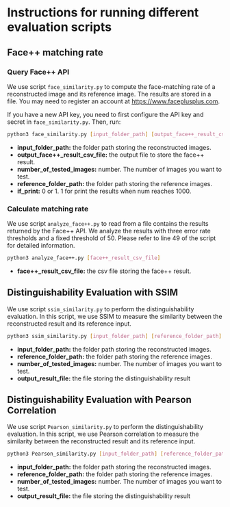 # Instructions for running different evaluation scripts

## Face++ matching rate
### Query Face++ API
We use script ```face_similarity.py``` to compute the face-matching rate of a reconstructed image and its reference image. 
The results are stored in a file.
You may need to register an account at https://www.faceplusplus.com.

If you have a new API key, you need to first configure the API key and secret in ```face_similarity.py```. Then, run:
```bash
python3 face_similarity.py [input_folder_path] [output_face++_result_csv_file] [number_of_tested_images] [reference_folder_path] [if_print]
```
- **input_folder_path:** the folder path storing the reconstructed images.
- **output_face++_result_csv_file:** the output file to store the face++ result.
- **number_of_tested_images:** number. The number of images you want to test.
- **reference_folder_path:** the folder path storing the reference images.
- **if_print:** 0 or 1. 1 for print the results when num reaches 1000.

### Calculate matching rate
We use script ```analyze_face++.py``` to read from a file contains the results returned by the Face++ API. We analyze the results with three error rate thresholds and a fixed threshold of 50. Please refer to line 49 of the script for detailed information. 

```bash
python3 analyze_face++.py [face++_result_csv_file]
```
- **face++_result_csv_file:** the csv file storing the face++ result.

## Distinguishability Evaluation with SSIM
We use script ```ssim_similarity.py``` to perform the distinguishability evaluation. In this script, we use SSIM to measure the similarity between the reconstructed result and its reference input.
```bash
python3 ssim_similarity.py [input_folder_path] [reference_folder_path] [number_of_tested_images] > [output_result_file]
```
- **input_folder_path:** the folder path storing the reconstructed images.
- **reference_folder_path:** the folder path storing the reference images.
- **number_of_tested_images:** number. The number of images you want to test.
- **output_result_file:** the file storing the distinguishability result


## Distinguishability Evaluation with Pearson Correlation
We use script ```Pearson_similarity.py``` to perform the distinguishability evaluation. In this script, we use Pearson correlation to measure the similarity between the reconstructed result and its reference input.
```bash
python3 Pearson_similarity.py [input_folder_path] [reference_folder_path] [number_of_tested_images] > [output_result_file]
```
- **input_folder_path:** the folder path storing the reconstructed images.
- **reference_folder_path:** the folder path storing the reference images.
- **number_of_tested_images:** number. The number of images you want to test.
- **output_result_file:** the file storing the distinguishability result